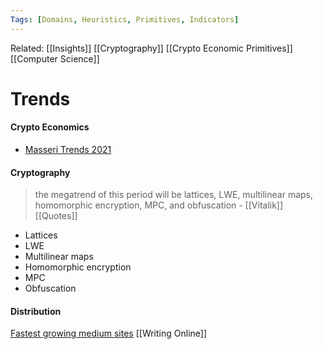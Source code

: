 ```yaml
---
Tags: [Domains, Heuristics, Primitives, Indicators]
---
```

Related: [[Insights]] [[Cryptography]] [[Crypto Economic Primitives]] [[Computer Science]] 
# Trends

#### Crypto Economics
- [Masseri Trends 2021](https://messari.io/pdf/messari-report-crypto-theses-for-2021.pdf)


#### Cryptography
> the megatrend of this period will be lattices, LWE, multilinear maps, homomorphic encryption, MPC, and obfuscation - [[Vitalik]] [[Quotes]]
- Lattices 
- LWE
- Multilinear maps
- Homomorphic encryption 
- MPC
- Obfuscation 

#### Distribution
[Fastest growing medium sites](https://medium.com/an-idea/the-top-10-fastest-growing-medium-publications-of-2020-9de5b70a0edc)
[[Writing Online]]